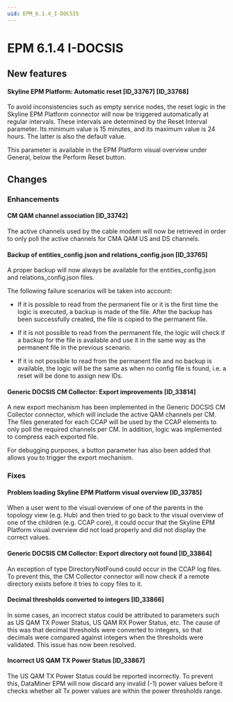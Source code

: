 ```yaml
---
uid: EPM_6.1.4_I-DOCSIS
---
```


# EPM 6.1.4 I-DOCSIS

## New features

#### Skyline EPM Platform: Automatic reset [ID_33767] [ID_33768]

To avoid inconsistencies such as empty service nodes, the reset logic in the Skyline EPM Platform connector will now be triggered automatically at regular intervals. These intervals are determined by the Reset Interval parameter. Its minimum value is 15 minutes, and its maximum value is 24 hours. The latter is also the default value.

This parameter is available in the EPM Platform visual overview under General, below the Perform Reset button.

## Changes

### Enhancements

#### CM QAM channel association [ID_33742]

The active channels used by the cable modem will now be retrieved in order to only poll the active channels for CMA QAM US and DS channels.

#### Backup of entities_config.json and relations_config.json [ID_33765]

A proper backup will now always be available for the entities_config.json and relations_config.json files.

The following failure scenarios will be taken into account:

- If it is possible to read from the permanent file or it is the first time the logic is executed, a backup is made of the file. After the backup has been successfully created, the file is copied to the permanent file.

- If it is not possible to read from the permanent file, the logic will check if a backup for the file is available and use it in the same way as the permanent file in the previous scenario.

- If it is not possible to read from the permanent file and no backup is available, the logic will be the same as when no config file is found, i.e. a reset will be done to assign new IDs.

#### Generic DOCSIS CM Collector: Export improvements [ID_33814]

A new export mechanism has been implemented in the Generic DOCSIS CM Collector connector, which will include the active QAM channels per CM. The files generated for each CCAP will be used by the CCAP elements to only poll the required channels per CM. In addition, logic was implemented to compress each exported file.

For debugging purposes, a button parameter has also been added that allows you to trigger the export mechanism.

### Fixes

#### Problem loading Skyline EPM Platform visual overview [ID_33785]

When a user went to the visual overview of one of the parents in the topology view (e.g. Hub) and then tried to go back to the visual overview of one of the children (e.g. CCAP core), it could occur that the Skyline EPM Platform visual overview did not load properly and did not display the correct values.

#### Generic DOCSIS CM Collector: Export directory not found [ID_33864]

An exception of type DirectoryNotFound could occur in the CCAP log files. To prevent this, the CM Collector connector will now check if a remote directory exists before it tries to copy files to it.

#### Decimal thresholds converted to integers [ID_33866]

In some cases, an incorrect status could be attributed to parameters such as US QAM TX Power Status, US QAM RX Power Status, etc. The cause of this was that decimal thresholds were converted to integers, so that decimals were compared against integers when the thresholds were validated. This issue has now been resolved.

#### Incorrect US QAM TX Power Status [ID_33867]

The US QAM TX Power Status could be reported incorrectly. To prevent this, DataMiner EPM will now discard any invalid (-1) power values before it checks whether all Tx power values are within the power thresholds range.
